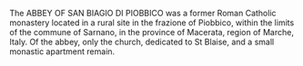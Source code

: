 The ABBEY OF SAN BIAGIO DI PIOBBICO was a former Roman Catholic monastery located in a rural site in the frazione of Piobbico, within the limits of the commune of Sarnano, in the province of Macerata, region of Marche, Italy. Of the abbey, only the church, dedicated to St Blaise, and a small monastic apartment remain.
